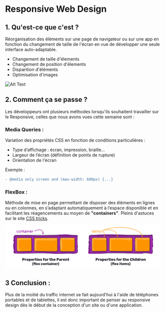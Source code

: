 # **Responsive Web Design**

## 1. Qu'est-ce que c'est ? 

Réorganisation des éléments sur une page de navigateur ou sur une app en fonction du changement de taille de l'écran en vue de développer une seule interface auto-adaptable.

- Changement de taille d'élements
- Changement de position d'élements
- Disparition d'éléments
- Optimisation d'images

![Alt Text](https://www.vervesearch.com/wp-content/uploads/2014/10/blog-01-01.jpg)

## 2. Comment ça se passe ?

Les développeurs ont plusieurs méthodes lorsqu'ils souhaitent travailler sur le Responsive, celles que nous avons vues cette semaine sont :

### Media Queries :

Variation des propriétés CSS en fonction de conditions particulières :

-	Type d’affichage : écran, impression, braille…
-	Largeur de l’écran (définition de points de rupture)
- Orientation de l'écran

Exemple : 
```diff
- @media only screen and (max-width: 600px) {...}
```

### FlexBox :

Méthode de mise en page permettant de disposer des éléments en lignes ou en colonnes, en s’adaptant automatiquement à l’espace disponible et en facilitant les réagencements au moyen de **"containers"**. Pleins d'astuces sur le site [CSS tricks](https://css-tricks.com/).

![Flexbox](/flex.png)

## 3 Conclusion :

Plus de la moitié du traffic internet se fait aujourd'hui à l'aide de téléphones portables et de tablettes, il est donc important de penser au responsive design dès le début de la conception d'un site ou d'une application. 



